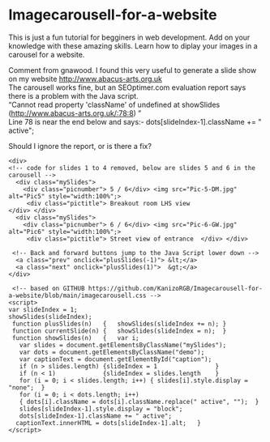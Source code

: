 # Imagecarousell-for-a-website
This is just a fun tutorial for begginers in web development. Add on your knowledge with these amazing skills. Learn how to diplay your images in a carousel for a website.

Comment from gnawood.
I found this very useful to generate a slide show on my website http://www.abacus-arts.org.uk  
The carousell works fine, but an SEOptimer.com evaluation report says there is a problem with the Java script.   
  “Cannot read property 'className' of undefined at showSlides (http://www.abacus-arts.org.uk/:78:8) ”    
Line 78 is near the end below and says:-  dots[slideIndex-1].className += " active";   

Should I ignore the report, or is there a fix? 

```
<div>
<!-- code for slides 1 to 4 removed, below are slides 5 and 6 in the carousell -->
  <div class="mySlides">
    <div class="picnumber"> 5 / 6</div> <img src="Pic-5-DM.jpg" alt="Pic5" style="width:100%";> 
     <div class="pictitle"> Breakout room LHS view                      </div> </div>
  <div class="mySlides">
    <div class="picnumber"> 6 / 6</div> <img src="Pic-6-GW.jpg" alt="Pic6" style="width:100%";> 
     <div class="pictitle"> Street view of entrance  </div> </div>
     
 <!-- Back and forward buttons jump to the Java Script lower down -->
  <a class="prev" onclick="plusSlides(-1)"> &lt;</a>
  <a class="next" onclick="plusSlides(1)">  &gt;</a>
</div>

 <!-- based on GITHUB https://github.com/KanizoRGB/Imagecarousell-for-a-website/blob/main/imagecarousell.css -->
<script>
var slideIndex = 1;
showSlides(slideIndex);
 function plusSlides(n)   {   showSlides(slideIndex += n); }
 function currentSlide(n) {   showSlides(slideIndex = n);  }
 function showSlides(n)   {   var i;
   var slides = document.getElementsByClassName("mySlides");
   var dots = document.getElementsByClassName("demo");
   var captionText = document.getElementById("caption");
   if (n > slides.length) {slideIndex = 1                }
   if (n < 1)             {slideIndex = slides.length    }
   for (i = 0; i < slides.length; i++) { slides[i].style.display = "none";  }
   for (i = 0; i < dots.length; i++)  
   { dots[i].className = dots[i].className.replace(" active", "");  }
   slides[slideIndex-1].style.display = "block";
   dots[slideIndex-1].className += " active";
  captionText.innerHTML = dots[slideIndex-1].alt;   }
</script>
```



